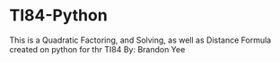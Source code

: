 # TI84-Python 
This is a Quadratic Factoring, and Solving, as well as Distance Formula created on python for thr TI84
By: Brandon Yee
